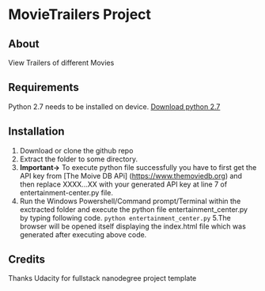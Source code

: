 # MovieTrailers Project
## About 
View Trailers of different Movies
## Requirements
Python 2.7 needs to be installed on device.
[Download python 2.7](https://www.python.org/download/releases/2.7/)
## Installation
1. Download or clone the github repo
2. Extract the folder to some directory.
3. **Important->** To execute python file successfully you have to first get the API key from [The Moive DB APi]       (https://www.themoviedb.org) and then replace XXXX...XX with your generated API key at line 7 of entertainment-center.py file.
4. Run the Windows Powershell/Command prompt/Terminal within the exctracted folder and execute the python file entertainment_center.py by typing following code.
   ```python entertainment_center.py```
5.The browser will be opened itself displaying the index.html file which was generated after executing above code.

## Credits 
Thanks Udacity for fullstack nanodegree project template
